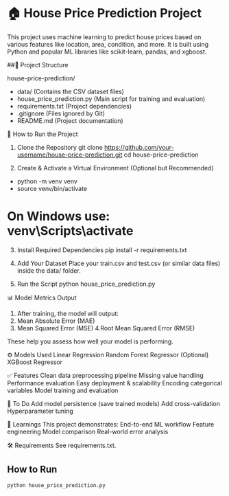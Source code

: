 # 🏠 House Price Prediction Project
This project uses machine learning to predict house prices based on various features like location, area, condition, and more. It is built using Python and popular ML libraries like scikit-learn, pandas, and xgboost.

##📁 Project Structure

house-price-prediction/
- data/                      (Contains the CSV dataset files)
- house_price_prediction.py  (Main script for training and evaluation)
- requirements.txt           (Project dependencies)
- .gitignore                 (Files ignored by Git)
- README.md                  (Project documentation)


🚀 How to Run the Project

1. Clone the Repository
git clone https://github.com/your-username/house-price-prediction.git
cd house-price-prediction

2. Create & Activate a Virtual Environment (Optional but Recommended)
- python -m venv venv
- source venv/bin/activate
# On Windows use: venv\Scripts\activate

3. Install Required Dependencies
pip install -r requirements.txt

4. Add Your Dataset
Place your train.csv and test.csv (or similar data files) inside the data/ folder.

5. Run the Script
python house_price_prediction.py


📊 Model Metrics Output
1. After training, the model will output:
2. Mean Absolute Error (MAE)
3. Mean Squared Error (MSE)
4.Root Mean Squared Error (RMSE)

These help you assess how well your model is performing.


⚙️ Models Used
Linear Regression
Random Forest Regressor
(Optional) XGBoost Regressor


✅ Features
Clean data preprocessing pipeline
Missing value handling
Performance evaluation
Easy deployment & scalability
Encoding categorical variables
Model training and evaluation


🧪 To Do
Add model persistence (save trained models)
Add cross-validation
Hyperparameter tuning


🧠 Learnings
This project demonstrates:
End-to-end ML workflow
Feature engineering
Model comparison
Real-world error analysis



🛠 Requirements
See requirements.txt.


## How to Run

```bash
python house_price_prediction.py

